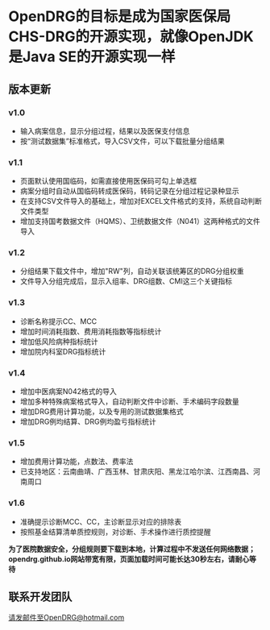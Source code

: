 # OpenDRG的目标是成为国家医保局CHS-DRG的开源实现，就像OpenJDK是Java SE的开源实现一样

## 版本更新
### v1.0 
* 输入病案信息，显示分组过程，结果以及医保支付信息
* 按“测试数据集”标准格式，导入CSV文件，可以下载批量分组结果

### v1.1
* 页面默认使用国临码，如需直接使用医保码可勾上单选框
* 病案分组时自动从国临码转成医保码，转码记录在分组过程记录种显示
* 在支持CSV文件导入的基础上，增加对EXCEL文件格式的支持，系统自动判断文件类型
* 增加支持国考数据文件（HQMS）、卫统数据文件（N041）这两种格式的文件导入

### v1.2
* 分组结果下载文件中，增加"RW"列，自动关联该统筹区的DRG分组权重
* 文件导入分组完成后，显示入组率、DRG组数、CMI这三个关键指标

### v1.3
* 诊断名称提示CC、MCC
* 增加时间消耗指数、费用消耗指数等指标统计
* 增加低风险病种指标统计
* 增加院内科室DRG指标统计

### v1.4
* 增加中医病案N042格式的导入
* 增加多种特殊病案格式导入，自动判断文件中诊断、手术编码字段数量
* 增加DRG费用计算功能，以及专用的测试数据集格式
* 增加DRG例均结算、DRG例均盈亏指标统计

### v1.5
* 增加费用计算功能，点数法、费率法
* 已支持地区：云南曲靖、广西玉林、甘肃庆阳、黑龙江哈尔滨、江西南昌、河南周口

### v1.6
* 准确提示诊断MCC、CC，主诊断显示对应的排除表
* 按照基金结算清单质控规则，对诊断、手术操作进行质控提醒


**为了医院数据安全，分组规则要下载到本地，计算过程中不发送任何网络数据；opendrg.github.io网站带宽有限，页面加载时间可能长达30秒左右，请耐心等待**

## 联系开发团队
请发邮件至OpenDRG@hotmail.com
